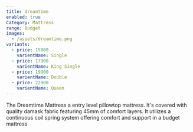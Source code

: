 ```yaml
---
title: dreamtime
enabled: true
Category: Mattress
range: Budget
images:
  - /assets/dreamtime.png
variants:
  - price: 15900
    varientName: Single
  - price: 17900
    varientName: King Single
  - price: 19900
    varientName: Double
  - price: 22900
    varientName: Queen
---
```

The Dreamtime Mattress a entry level pillowtop mattress.  It's covered with quality damask fabric featuring 45mm of comfort layers.  It utilizes a continuous coil spring system offering comfort and support in a budget mattress